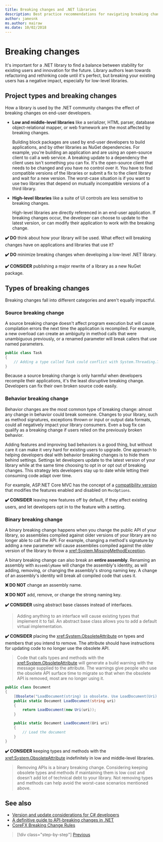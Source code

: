 ```yaml
---
title: Breaking changes and .NET libraries
description: Best practice recommendations for navigating breaking changes when creating .NET libraries.
author: jamesnk
ms.author: mairaw
ms.date: 10/02/2018
---
```

# Breaking changes

It's important for a .NET library to find a balance between stability for existing users and innovation for the future. Library authors lean towards refactoring and rethinking code until it's perfect, but breaking your existing users has a negative impact, especially for low-level libraries.

## Project types and breaking changes

How a library is used by the .NET community changes the effect of breaking changes on end-user developers.

* **Low and middle-level libraries** like a serializer, HTML parser, database object-relational mapper, or web framework are the most affected by breaking changes.

  Building block packages are used by end-user developers to build applications, and by other libraries as NuGet dependencies. For example, you're building an application and are using an open-source client to call a web service. A breaking update to a dependency the client uses isn't something you can fix. It's the open-source client that needs to be changed and you have no control over it. You have to find compatible versions of the libraries or submit a fix to the client library and wait for a new version. The worst-case situation is if you want to use two libraries that depend on mutually incompatible versions of a third library.

* **High-level libraries** like a suite of UI controls are less sensitive to breaking changes.

  High-level libraries are directly referenced in an end-user application. If breaking changes occur, the developer can choose to update to the latest version, or can modify their application to work with the breaking change.

**✔️ DO** think about how your library will be used. What effect will breaking changes have on applications and libraries that use it?

**✔️ DO** minimize breaking changes when developing a low-level .NET library.

**✔️ CONSIDER** publishing a major rewrite of a library as a new NuGet package.

## Types of breaking changes

Breaking changes fall into different categories and aren't equally impactful.

### Source breaking change

A source breaking change doesn't affect program execution but will cause compilation errors the next time the application is recompiled. For example, a new overload can create an ambiguity in method calls that were unambiguous previously, or a renamed parameter will break callers that use named parameters.

```csharp
public class Task
{
    // Adding a type called Task could conflict with System.Threading.Tasks.Task at compilation
}
```

Because a source breaking change is only harmful when developers recompile their applications, it's the least disruptive breaking change. Developers can fix their own broken source code easily.

### Behavior breaking change

Behavior changes are the most common type of breaking change: almost any change in behavior could break someone. Changes to your library, such as method signatures, exceptions thrown or input or output data formats, could all negatively impact your library consumers. Even a bug fix can qualify as a breaking change if users relied on the previously broken behavior.

Adding features and improving bad behaviors is a good thing, but without care it can make it very hard for existing users to upgrade. One approach to helping developers deal with behavior breaking changes is to hide them behind settings. Settings let developers update to the latest version of your library while at the same time choosing to opt in or opt out of breaking changes. This strategy lets developers stay up to date while letting their consuming code adapt over time.

For example, ASP.NET Core MVC has the concept of a [compatibility version](/aspnet/core/mvc/compatibility-version) that modifies the features enabled and disabled on `MvcOptions`.

**✔️ CONSIDER** leaving new features off by default, if they affect existing users, and let developers opt in to the feature with a setting.

### Binary breaking change

A binary breaking change happens when you change the public API of your library, so assemblies compiled against older versions of your library are no longer able to call the API. For example, changing a method's signature by adding a new parameter will cause assemblies compiled against the older version of the library to throw a <xref:System.MissingMethodException>.

A binary breaking change can also break an **entire assembly**. Renaming an assembly with `AssemblyName` will change the assembly's identity, as will adding, removing, or changing the assembly's strong naming key. A change of an assembly's identity will break all compiled code that uses it.

**❌ DO NOT** change an assembly name.

**❌ DO NOT** add, remove, or change the strong naming key.

**✔️ CONSIDER** using abstract base classes instead of interfaces.

> Adding anything to an interface will cause existing types that implement it to fail. An abstract base class allows you to add a default virtual implementation.

**✔️ CONSIDER** placing the <xref:System.ObsoleteAttribute> on types and members that you intend to remove. The attribute should have instructions for updating code to no longer use the obsolete API.

> Code that calls types and methods with the <xref:System.ObsoleteAttribute> will generate a build warning with the message supplied to the attribute. The warnings give people who use the obsolete API surface time to migrate so that when the obsolete API is removed, most are no longer using it.

```csharp
public class Document
{
    [Obsolete("LoadDocument(string) is obsolete. Use LoadDocument(Uri) instead.")]
    public static Document LoadDocument(string uri)
    {
        return LoadDocument(new Uri(uri));
    }

    public static Document LoadDocument(Uri uri)
    {
        // Load the document
    }
}
```

**✔️ CONSIDER** keeping types and methods with the <xref:System.ObsoleteAttribute> indefinitely in low and middle-level libraries.

> Removing APIs is a binary breaking change. Considering keeping obsolete types and methods if maintaining them is low cost and doesn't add lot of technical debt to your library. Not removing types and methods can help avoid the worst-case scenarios mentioned above.

## See also

* [Version and update considerations for C# developers](../../csharp/whats-new/version-update-considerations.md)
* [A definitive guide to API-breaking changes in .NET](https://stackoverflow.com/questions/1456785/a-definitive-guide-to-api-breaking-changes-in-net)
* [CoreFX Breaking Change Rules](https://github.com/dotnet/corefx/blob/master/Documentation/coding-guidelines/breaking-change-rules.md)

>[!div class="step-by-step"]
[Previous](./versioning.md)
